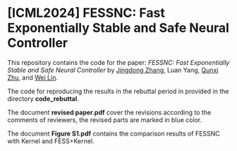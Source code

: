 # [ICML2024] FESSNC: Fast Exponentially Stable and Safe Neural Controller
This repository contains the code for the paper: *FESSNC: Fast Exponentially Stable and Safe Neural Controller* by [Jingdong Zhang](https://scholar.google.cz/citations?user=Bjo3nfwAAAAJ&hl=zh-CN&oi=ao), Luan Yang, [Qunxi Zhu](https://scholar.google.cz/citations?user=45oFQD4AAAAJ&hl=zh-CN&oi=ao), and [Wei Lin](https://faculty.fudan.edu.cn/wlin/zh_CN/zdylm/652034/list/index.htm).

The code for reproducing the results in the rebuttal period in provided in the directory **code_rebuttal**.

The document **revised paper.pdf** cover the revisions according to the comments of reviewers, the revised parts are marked in blue color.

The document **Figure S1.pdf** contains the comparison results of FESSNC with Kernel and FESS+Kernel.

